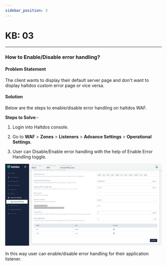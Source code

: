 ```yaml
---
sidebar_position: 3
---
```


# KB: 03

---

### **How to Enable/Disable error handling?**

#### **Problem Statement**

The client wants to display their default server page and don't want to display haltdos custom error page or vice versa.

#### **Solution**

Below are the steps to enable/disable error handling on haltdos WAF.

**Steps to Solve**:-

1. Login into Haltdos console.

2. Go to **WAF** > **Zones** > **Listeners** > **Advance Settings** > **Operational Settings**.

3. User can Disable/Enable error handling with the help of Enable Error Handling toggle.

![kb-03](/img/saas/kb/errorhandling.png)

In this way user can enable/disable error handling for their application listener.
